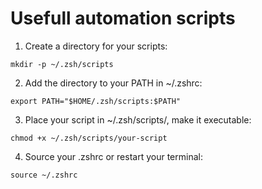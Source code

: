 # Usefull automation scripts
1.	Create a directory for your scripts:
```
mkdir -p ~/.zsh/scripts
```
2.	Add the directory to your PATH in ~/.zshrc:
```
export PATH="$HOME/.zsh/scripts:$PATH"
```
3.	Place your script in ~/.zsh/scripts/, make it executable:

```
chmod +x ~/.zsh/scripts/your-script
```
4.	Source your .zshrc or restart your terminal:

```
source ~/.zshrc
```
